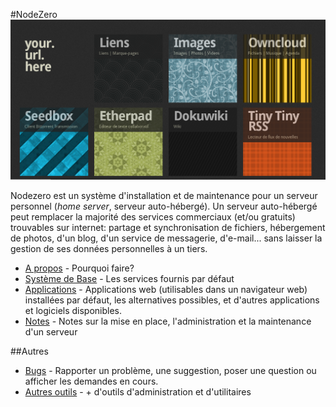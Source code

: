 #NodeZero
![](images/nodezero-home.png)

Nodezero est un système d'installation et de maintenance pour un serveur personnel (_home server_, serveur auto-hébergé). Un serveur auto-hébergé peut remplacer la majorité des services commerciaux (et/ou gratuits) trouvables sur internet: partage et synchronisation de fichiers, hébergement de photos, d'un blog, d'un service de messagerie, d'e-mail... sans laisser la gestion de ses données personnelles à un tiers.


 * [A propos](About.md) - Pourquoi faire?
 * [Système de Base](BaseSystem.md) - Les services fournis par défaut
 * [Applications](Applications) - Applications web (utilisables dans un navigateur web) installées par défaut, les alternatives possibles, et d'autres applications et logiciels disponibles.
 * [Notes](Notes.md) - Notes sur la mise en place, l'administration et la maintenance d'un serveur


##Autres
 * [Bugs](https://github.com/nodiscc/nodezero/issues) - Rapporter un problème, une suggestion, poser une question ou afficher les demandes en cours.
 * [Autres outils](OtherTools.md) - + d'outils d'administration et d'utilitaires
